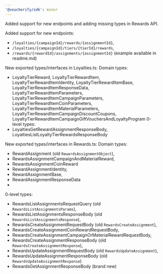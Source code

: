 ```yaml
---
'@voucherify/sdk': minor
---
```


Added support for new endpoints and adding missing types in Rewards API.

Added support for new endpoints: 
- `/loyalties/{campaignId}/rewards/{assignmentId}`,
- `/loyalties/{campaignId}/tiers/{tierId}/rewards`,
- `/rewards/{rewardId}/assignments/{assignmentId}` (example available in readme.md)

New exported types/interfaces in Loyalties.ts: 
Domain types:
- LoyaltyTierReward, LoyaltyTierRewardItem, LoyaltyTierRewardItemIdentity, LoyaltyTierRewardItemBase, LoyaltyTierRewardItemResponseData, LoyaltyTierRewardItemParameters, LoyaltyTierRewardItemCampaignParameters, LoyaltyTierRewardItemCoinParameters, LoyaltyTierRewardItemMaterialParameters, LoyaltyTierRewardItemCampaignDiscountCoupons, LoyaltyTierRewardItemCampaignGiftVouchersAndLoyaltyProgram
0-level types:
- LoyaltiesGetRewardAssignmentResponseBody, LoyaltiesListLoyaltyTierRewardsResponseBody

New exported types/interfaces in Rewards.ts: 
Domain types:
- RewardAssignment (old `RewardsAssignmentObject`), 
- RewardsAssignmentCampaignAndMaterialReward,
- RewardsAssignmentCoinReward
- RewardAssignmentIdentity, 
- RewardAssignmentBase,
- RewardAssignmentResponseData
- 
0-level types:
- RewardsListAssignmentsRequestQuery (old `RewardsListAssignmentsParams`),
- RewardsListAssignmentsResponseBody (old `RewardsListAssignmentsResponse`), 
- RewardsCreateAssignmentRequestBody (old `RewardsCreateAssignment`), 
- RewardsCreateAssignmentCoinRewardRequestBody, 
- RewardsCreateAssignmentCampaignOrMaterialRewardRequestBody,
- RewardsCreateAssignmentResponseBody (old `RewardsCreateAssignmentResponse`), 
- RewardsUpdateAssignmentRequestBody (old `RewardsUpdateAssignment`), 
- RewardsUpdateAssignmentResponseBody (old `RewardsUpdateAssignmentResponse`)
- RewardsGetAssignmentResponseBody (brand new)
